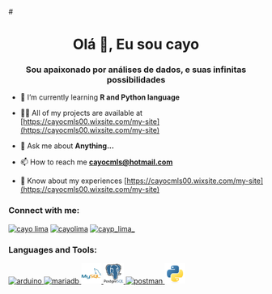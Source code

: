 #<h1 align="center">Olá 👋, Eu sou cayo</h1>
<h3 align="center">Sou apaixonado por análises de dados, e suas infinitas possibilidades</h3>

- 🌱 I’m currently learning **R and Python language**

- 👨‍💻 All of my projects are available at [https://cayocmls00.wixsite.com/my-site](https://cayocmls00.wixsite.com/my-site)

- 💬 Ask me about **Anything...**

- 📫 How to reach me **cayocmls@hotmail.com**

- 📄 Know about my experiences [https://cayocmls00.wixsite.com/my-site](https://cayocmls00.wixsite.com/my-site)

<h3 align="left">Connect with me:</h3>
<p align="left">
<a href="https://linkedin.com/in/cayo lima" target="blank"><img align="center" src="https://raw.githubusercontent.com/rahuldkjain/github-profile-readme-generator/master/src/images/icons/Social/linked-in-alt.svg" alt="cayo lima" height="30" width="40" /></a>
<a href="https://kaggle.com/cayolima" target="blank"><img align="center" src="https://raw.githubusercontent.com/rahuldkjain/github-profile-readme-generator/master/src/images/icons/Social/kaggle.svg" alt="cayolima" height="30" width="40" /></a>
<a href="https://instagram.com/cayp_lima_" target="blank"><img align="center" src="https://raw.githubusercontent.com/rahuldkjain/github-profile-readme-generator/master/src/images/icons/Social/instagram.svg" alt="cayp_lima_" height="30" width="40" /></a>
</p>

<h3 align="left">Languages and Tools:</h3>
<p align="left"> <a href="https://www.arduino.cc/" target="_blank" rel="noreferrer"> <img src="https://cdn.worldvectorlogo.com/logos/arduino-1.svg" alt="arduino" width="40" height="40"/> </a> <a href="https://mariadb.org/" target="_blank" rel="noreferrer"> <img src="https://www.vectorlogo.zone/logos/mariadb/mariadb-icon.svg" alt="mariadb" width="40" height="40"/> </a> <a href="https://www.mysql.com/" target="_blank" rel="noreferrer"> <img src="https://raw.githubusercontent.com/devicons/devicon/master/icons/mysql/mysql-original-wordmark.svg" alt="mysql" width="40" height="40"/> </a> <a href="https://www.postgresql.org" target="_blank" rel="noreferrer"> <img src="https://raw.githubusercontent.com/devicons/devicon/master/icons/postgresql/postgresql-original-wordmark.svg" alt="postgresql" width="40" height="40"/> </a> <a href="https://postman.com" target="_blank" rel="noreferrer"> <img src="https://www.vectorlogo.zone/logos/getpostman/getpostman-icon.svg" alt="postman" width="40" height="40"/> </a> <a href="https://www.python.org" target="_blank" rel="noreferrer"> <img src="https://raw.githubusercontent.com/devicons/devicon/master/icons/python/python-original.svg" alt="python" width="40" height="40"/> </a> </p>
